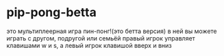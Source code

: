 # pip-pong-betta
это мультиплеерная игра пин-понг!(это бетта версия) в ней вы можете играть с другом, подругой или семьёй 
правый игрок управляет клавишами  w и s, а левый игрок клавишой вверх и вниз
